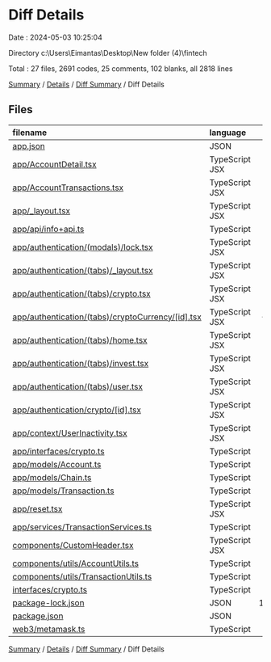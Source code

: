 # Diff Details

Date : 2024-05-03 10:25:04

Directory c:\\Users\\Eimantas\\Desktop\\New folder (4)\\fintech

Total : 27 files,  2691 codes, 25 comments, 102 blanks, all 2818 lines

[Summary](results.md) / [Details](details.md) / [Diff Summary](diff.md) / Diff Details

## Files
| filename | language | code | comment | blank | total |
| :--- | :--- | ---: | ---: | ---: | ---: |
| [app.json](/app.json) | JSON | 5 | 0 | 0 | 5 |
| [app/AccountDetail.tsx](/app/AccountDetail.tsx) | TypeScript JSX | 109 | 6 | 17 | 132 |
| [app/AccountTransactions.tsx](/app/AccountTransactions.tsx) | TypeScript JSX | 123 | 1 | 9 | 133 |
| [app/_layout.tsx](/app/_layout.tsx) | TypeScript JSX | 5 | -7 | -3 | -5 |
| [app/api/info+api.ts](/app/api/info+api.ts) | TypeScript | -10 | 12 | -2 | 0 |
| [app/authentication/(modals)/lock.tsx](/app/authentication/(modals)/lock.tsx) | TypeScript JSX | 169 | 0 | 15 | 184 |
| [app/authentication/(tabs)/_layout.tsx](/app/authentication/(tabs)/_layout.tsx) | TypeScript JSX | 5 | 0 | 3 | 8 |
| [app/authentication/(tabs)/crypto.tsx](/app/authentication/(tabs)/crypto.tsx) | TypeScript JSX | -1 | -2 | -1 | -4 |
| [app/authentication/(tabs)/cryptoCurrency/[id].tsx](/app/authentication/(tabs)/cryptoCurrency/%5Bid%5D.tsx) | TypeScript JSX | -226 | -1 | -11 | -238 |
| [app/authentication/(tabs)/home.tsx](/app/authentication/(tabs)/home.tsx) | TypeScript JSX | 0 | -1 | 0 | -1 |
| [app/authentication/(tabs)/invest.tsx](/app/authentication/(tabs)/invest.tsx) | TypeScript JSX | -9 | 0 | -3 | -12 |
| [app/authentication/(tabs)/user.tsx](/app/authentication/(tabs)/user.tsx) | TypeScript JSX | 156 | 8 | 19 | 183 |
| [app/authentication/crypto/[id].tsx](/app/authentication/crypto/%5Bid%5D.tsx) | TypeScript JSX | 226 | 1 | 11 | 238 |
| [app/context/UserInactivity.tsx](/app/context/UserInactivity.tsx) | TypeScript JSX | 37 | 0 | 9 | 46 |
| [app/interfaces/crypto.ts](/app/interfaces/crypto.ts) | TypeScript | -45 | 0 | -3 | -48 |
| [app/models/Account.ts](/app/models/Account.ts) | TypeScript | 5 | 0 | 0 | 5 |
| [app/models/Chain.ts](/app/models/Chain.ts) | TypeScript | 22 | 0 | 3 | 25 |
| [app/models/Transaction.ts](/app/models/Transaction.ts) | TypeScript | 7 | 0 | 0 | 7 |
| [app/reset.tsx](/app/reset.tsx) | TypeScript JSX | 125 | 0 | 17 | 142 |
| [app/services/TransactionServices.ts](/app/services/TransactionServices.ts) | TypeScript | 16 | 0 | 7 | 23 |
| [components/CustomHeader.tsx](/components/CustomHeader.tsx) | TypeScript JSX | -76 | 0 | -4 | -80 |
| [components/utils/AccountUtils.ts](/components/utils/AccountUtils.ts) | TypeScript | 20 | 3 | 7 | 30 |
| [components/utils/TransactionUtils.ts](/components/utils/TransactionUtils.ts) | TypeScript | 19 | 5 | 8 | 32 |
| [interfaces/crypto.ts](/interfaces/crypto.ts) | TypeScript | 45 | 0 | 3 | 48 |
| [package-lock.json](/package-lock.json) | JSON | 1,941 | 0 | 0 | 1,941 |
| [package.json](/package.json) | JSON | 10 | 0 | 0 | 10 |
| [web3/metamask.ts](/web3/metamask.ts) | TypeScript | 13 | 0 | 1 | 14 |

[Summary](results.md) / [Details](details.md) / [Diff Summary](diff.md) / Diff Details